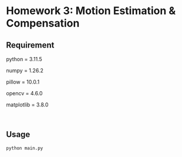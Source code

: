 # Homework 3: Motion Estimation & Compensation

## Requirement

python = 3.11.5

numpy = 1.26.2

pillow = 10.0.1

opencv = 4.6.0

matplotlib = 3.8.0

<Br>

## Usage

```=python
python main.py
```
